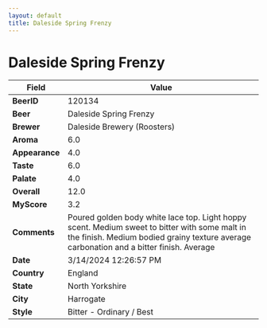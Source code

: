 ```yaml
---
layout: default
title: Daleside Spring Frenzy
---
```


# Daleside Spring Frenzy

| Field         | Value     |
|---------------|-----------|
| **BeerID** | 120134 |
| **Beer** | Daleside Spring Frenzy |
| **Brewer** | Daleside Brewery (Roosters) |
| **Aroma** | 6.0 |
| **Appearance** | 4.0 |
| **Taste** | 6.0 |
| **Palate** | 4.0 |
| **Overall** | 12.0 |
| **MyScore** | 3.2 |
| **Comments** | Poured golden body white lace top. Light hoppy scent. Medium sweet to bitter with some malt in the finish. Medium bodied grainy texture average carbonation and a bitter finish. Average  |
| **Date** | 3/14/2024 12:26:57 PM |
| **Country** | England |
| **State** | North Yorkshire |
| **City** | Harrogate |
| **Style** | Bitter - Ordinary / Best |
